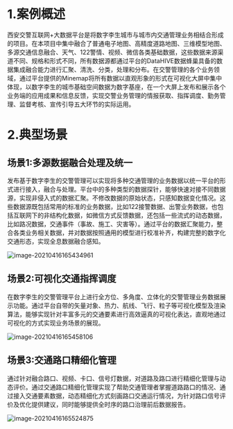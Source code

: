 # 1.案例概述

 西安交警互联网+大数据平台是将数字李生城市与城市内交通管理业务相结合形成的项目。在本项目中集中融合了普通电子地图、高精度道路地图、三维模型地图、多源交通信息融合、天气、122警情、视频、微信各类基础数据，这些数据来源渠道不同、规格和形式不同，所有数据源都通过平台的DataHIVE数据蜂巢具备的数据集成融合能力进行汇聚、清洗、分类，处理和分布。在交警管理的各个业务领域，通过平台提供的Minemap将所有数据以直观形象的形式在可视化大屏中集中体现，以数字李生的城市基础空间数据为数字基座，在一个大屏上发布和展示各个业务端的应用成果和信息反馈，实现交警业务管理的情报获取、指挥调度、勤务管理、监督考核、宣传引导五大环节的实际运用。

# 2.典型场景

## 场景1:多源数据融合处理及统一

发布基于数字李生的交警管理可以实现将多种交通管理的业务数据以统一平台的形式进行接入，融合与处理。平台中的多种类型的数据探针，能够快速对接不同数据源，实现非侵入式的数据汇聚。不修改数据的原始状态，只感知数据变化情况。这些数据源既包括常用的标准的业务数据，比如122接警数据、出警业务数据，也包括互联网下的非结构化数据，如微信方式反馈数据，还包括一些流式的动态数据，比如路况数据，交通事件（事故、施工、灾害等）。通过平台的数据汇聚能力，整合各类业务相关数据，并对数据按照通用的模型进行校准补齐，构建完整的数字化交通形态，实现全息数据融合感知。

![image-20210416165434961](https://gitee.com/AiShiYuShiJiePingXing/img/raw/master/img/image-20210416165434961.png)

## 场景2:可视化交通指挥调度

在数字李生的交警管理平台上进行全方位、多角度、立体化的交警管理业务数据展示功能。通过平台自带的矢量对象、热力、航线、飞行、粒子等可视化模型及渲染算法，能够实现针对丰富多元的交通要素进行高效逼真的可视化表达，直观地通过可视化的方式实现业务场景的展现。

![image-20210416165458106](https://gitee.com/AiShiYuShiJiePingXing/img/raw/master/img/image-20210416165458106.png)

## 场景3:交通路口精细化管理

通过针对融合路口、视频、卡口、信号灯数据，对道路及路口进行精细化管理与动态评价。通过交通路口精细化管理实现了帮助交通管理者掌握道路路口的情况、通过接入交通要素数据，动态精细化方式刻画路口交通运行情况，为针对路口信号评价及优化提供建议，同时能够提供全时序的路口治理前后数据报告。

![image-20210416165524875](https://gitee.com/AiShiYuShiJiePingXing/img/raw/master/img/image-20210416165524875.png)